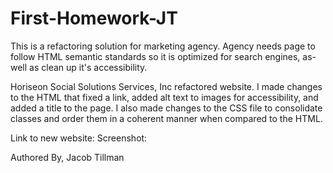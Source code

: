 # First-Homework-JT

This is a refactoring solution for marketing agency. Agency needs page to follow HTML semantic standards so it is optimized for search engines, as-well as clean up it's accessibility. 

Horiseon Social Solutions Services, Inc refactored website. I made changes to the HTML that fixed a link, added alt text to images for accessibility, and added a title to the page. I also made changes to the CSS file to consolidate classes and order them in a coherent manner when compared to the HTML. 


Link to new website:
Screenshot:


Authored By,
Jacob Tillman